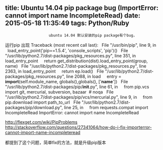 title: Ubuntu 14.04 pip package bug (ImportError: cannot import name IncompleteRead)
date: 2015-05-18 11:35:49
tags: Python/Ruby
---


						ubuntu 14.04 默认安装的pip package有个bug，
运行pip 出现
Traceback (most recent call last):
  File "/usr/bin/pip", line 9, in 
    load_entry_point('pip==1.5.4', 'console_scripts', 'pip')()
  File "/usr/lib/python2.7/dist-packages/pkg_resources.py", line 351, in load_entry_point
    return get_distribution(dist).load_entry_point(group, name)
  File "/usr/lib/python2.7/dist-packages/pkg_resources.py", line 2363, in load_entry_point
    return ep.load()
  File "/usr/lib/python2.7/dist-packages/pkg_resources.py", line 2088, in load
    entry = __import__(self.module_name, globals(),globals(), ['__name__'])
  File "/usr/lib/python2.7/dist-packages/pip/__init__.py", line 61, in 
    from pip.vcs import git, mercurial, subversion, bazaar  # noqa
  File "/usr/lib/python2.7/dist-packages/pip/vcs/mercurial.py", line 9, in 
    from pip.download import path_to_url
  File "/usr/lib/python2.7/dist-packages/pip/download.py", line 25, in 
    from requests.compat import IncompleteRead
ImportError: cannot import name IncompleteRead

http://flexget.com/wiki/PipProblems
http://stackoverflow.com/questions/27341064/how-do-i-fix-importerror-cannot-import-name-incompleteread

都提到了这个问题，简单fix的方法，就是升级pip版本                                   